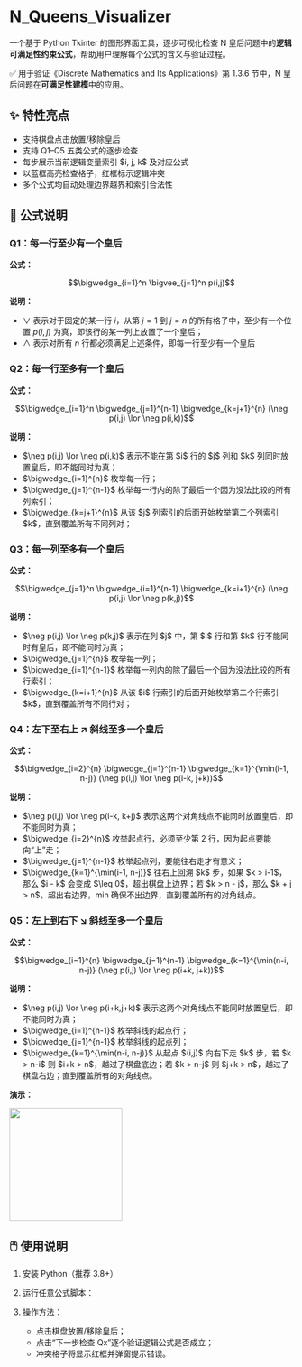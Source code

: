 # N\_Queens\_Visualizer

一个基于 Python Tkinter 的图形界面工具，逐步可视化检查 N 皇后问题中的**逻辑可满足性约束公式**，帮助用户理解每个公式的含义与验证过程。

✅ 用于验证《Discrete Mathematics and Its Applications》第 1.3.6 节中，N 皇后问题在**可满足性建模**中的应用。



## ✨ 特性亮点

* 支持棋盘点击放置/移除皇后
* 支持 Q1–Q5 五类公式的逐步检查
* 每步展示当前逻辑变量索引 \$i, j, k\$ 及对应公式
* 以蓝框高亮检查格子，红框标示逻辑冲突
* 多个公式均自动处理边界越界和索引合法性



## 📐 公式说明

### Q1：每一行**至少**有一个皇后

**公式：**

```math
\bigwedge_{i=1}^n \bigvee_{j=1}^n p(i,j)
```

**说明：**
- $\lor$ 表示对于固定的某一行 $i$，从第 $j = 1$ 到 $j = n$ 的所有格子中，至少有一个位置 $p(i, j)$ 为真，即该行的某一列上放置了一个皇后；
- ∧ 表示对所有 $n$ 行都必须满足上述条件，即每一行至少有一个皇后



### Q2：每一行**至多**有一个皇后

**公式：**

```math
\bigwedge_{i=1}^n \bigwedge_{j=1}^{n-1} \bigwedge_{k=j+1}^{n} (\neg p(i,j) \lor \neg p(i,k))
```

**说明：**
- \$\neg p(i,j) \lor \neg p(i,k)\$ 表示不能在第 \$i\$ 行的 \$j\$ 列和 \$k\$ 列同时放置皇后，即不能同时为真；
- \$\bigwedge\_{i=1}^{n}\$ 枚举每一行；
- \$\bigwedge\_{j=1}^{n-1}\$ 枚举每一行内的除了最后一个因为没法比较的所有列索引；
- \$\bigwedge\_{k=j+1}^{n}\$ 从该 \$j\$ 列索引的后面开始枚举第二个列索引 \$k\$，直到覆盖所有不同列对；



### Q3：每一列**至多**有一个皇后

**公式：**

```math
\bigwedge_{j=1}^n \bigwedge_{i=1}^{n-1} \bigwedge_{k=i+1}^{n} (\neg p(i,j) \lor \neg p(k,j))
```

**说明：**
- \$\neg p(i,j) \lor \neg p(k,j)\$ 表示在列 \$j\$ 中，第 \$i\$ 行和第 \$k\$ 行不能同时有皇后，即不能同时为真；
- \$\bigwedge\_{j=1}^{n}\$ 枚举每一列；
- \$\bigwedge\_{i=1}^{n-1}\$ 枚举每一列内的除了最后一个因为没法比较的所有行索引；
- \$\bigwedge\_{k=i+1}^{n}\$ 从该 \$i\$ 行索引的后面开始枚举第二个行索引 \$k\$，直到覆盖所有不同行对；



### Q4：左下至右上 ↗ **斜线至多一个皇后**

**公式：**

```math
\bigwedge_{i=2}^{n} \bigwedge_{j=1}^{n-1} \bigwedge_{k=1}^{\min(i-1, n-j)} (\neg p(i,j) \lor \neg p(i-k, j+k))
```

**说明：**
- \$\neg p(i,j) \lor \neg p(i-k, k+j)\$ 表示这两个对角线点不能同时放置皇后，即不能同时为真；
- \$\bigwedge\_{i=2}^{n}\$ 枚举起点行，必须至少第 2 行，因为起点要能向“上”走；
- \$\bigwedge\_{j=1}^{n-1}\$ 枚举起点列，要能往右走才有意义；
- \$\bigwedge\_{k=1}^{\min(i-1, n-j)}\$ 往右上回溯 \$k\$ 步，如果 \$k > i-1\$，那么 \$i - k\$ 会变成 \$\leq 0\$，超出棋盘上边界；若 \$k > n - j\$，那么 \$k + j > n\$，超出右边界，min 确保不出边界，直到覆盖所有的对角线点。



### Q5：左上到右下 ↘ **斜线至多一个皇后**

**公式：**

```math
\bigwedge_{i=1}^{n} \bigwedge_{j=1}^{n-1} \bigwedge_{k=1}^{\min(n-i, n-j)} (\neg p(i,j) \lor \neg p(i+k, j+k))
```

**说明：**
- \$\neg p(i,j) \lor \neg p(i+k,j+k)\$ 表示这两个对角线点不能同时放置皇后，即不能同时为真；
- \$\bigwedge\_{i=1}^{n-1}\$ 枚举斜线的起点行；
- \$\bigwedge\_{j=1}^{n-1}\$ 枚举斜线的起点列；
- \$\bigwedge\_{k=1}^{\min(n-i, n-j)}\$ 从起点 \$(i,j)\$ 向右下走 \$k\$ 步，若 \$k > n-i\$ 则 \$i+k > n\$，越过了棋盘底边；若 \$k > n-j\$ 则 \$j+k > n\$，越过了棋盘右边；直到覆盖所有的对角线点。

**演示：**

<img src="https://github.com/user-attachments/assets/7d92d311-d98a-41e2-b85d-49b61c321f95" height="200">



## 🖱️ 使用说明

1. 安装 Python（推荐 3.8+）
2. 运行任意公式脚本：
3. 操作方法：

   * 点击棋盘放置/移除皇后；
   * 点击“下一步检查 Qx”逐个验证逻辑公式是否成立；
   * 冲突格子将显示红框并弹窗提示错误。

